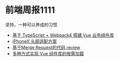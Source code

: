 # 前端周报1111
坚持，一种可以养成的习惯

* [基于 TypeScript + Webpack4 搭建 Vue 业务组件库](https://github.com/qinyuanf/front-end-Weekly/blob/master/topic/%E5%9F%BA%E4%BA%8ETypeScript%E5%92%8Cwebpack4%E6%90%AD%E5%BB%BAVue%E7%BB%84%E4%BB%B6%E5%BA%93.md)
* [iPhoneX 头部适配方案](https://github.com/qinyuanf/front-end-Weekly/issues/1)
* [基于Merge Request的代码 review](https://github.com/qinyuanf/front-end-Weekly/issues/1)
* [多种方式实现 Vue 组件库的按需加载](https://github.com/qinyuanf/front-end-Weekly/issues/1)
